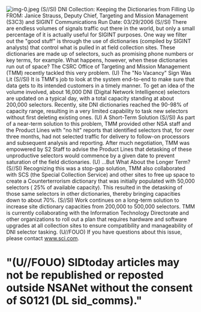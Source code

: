 ![img-0.jpeg](img-0.jpeg)
(S//SI) DNI Collection: Keeping the Dictionaries from Filling Up
FROM: Janice Strauss, Deputy Chief, Targeting and Mission Management (S3C3)
and SIGINT Communications
Run Date: 03/29/2006
(S//SI) There are endless volumes of signals traffic out there in the world, but only a small percentage of it is actually useful for SIGINT purposes. One way we filter out the "good stuff" is through the use of dictionaries (compiled by SIGINT analysts) that control what is pulled in at field collection sites. These dictionaries are made up of selectors, such as promising phone numbers or key terms, for example. What happens, however, when these dictionaries run out of space? The CSRC Office of Targeting and Mission Management (TMM) recently tackled this very problem.
(U) The "No Vacancy" Sign Was Lit
(S//SI) It is TMM's job to look at the system end-to-end to make sure that data gets to its intended customers in a timely manner. To get an idea of the volume involved, about 16,000 DNI (Digital Network Intelligence) selectors are updated on a typical day, with a total capacity standing at about 200,000 selectors. Recently, site DNI dictionaries reached the 90-98\% of capacity range, resulting in a very limited capability to task new selectors without first deleting existing ones.
(U) A Short-Term Solution
(S//SI) As part of a near-term solution to this problem, TMM provided other NSA staff and the Product Lines with "no hit" reports that identified selectors that, for over three months, had not selected traffic for delivery to follow-on processors and subsequent analysis and reporting. After much negotiation, TMM was empowered by S2 Staff to advise the Product Lines that detasking of these unproductive selectors would commence by a given date to prevent saturation of the field dictionaries.
(U) ...But What About the Longer Term?
(S//SI) Recognizing this was a stop-gap solution, TMM also collaborated with SCS (the Special Collection Service) and other sites to free up space to create a Counterterrorism dictionary that was initially populated with 50,000 selectors ( $25 \%$ of available capacity). This resulted in the detasking of those same selectors in other dictionaries, thereby bringing capacities down to about $70 \%$.
(S//SI) Work continues on a long-term solution to increase site dictionary capacities from 200,000 to 500,000 selectors. TMM is currently collaborating with the Information Technology Directorate and other organizations to roll out a plan that requires hardware and software upgrades at all collection sites to ensure compatibility and manageability of DNI selector tasking.
(U//FOUO) If you have questions about this issue, please contact www.sci.com.

# "(U//FOUO) SIDtoday articles may not be republished or reposted outside NSANet without the consent of S0121 (DL sid_comms)."
